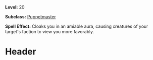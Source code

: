 <!-- TITLE: Spell: Benevolence -->
<!-- SUBTITLE:  -->

**Level:** 20

**Subclass:** [Puppetmaster](puppetmaster)

**Spell Effect:** Cloaks you in an amiable aura, causing creatures of your target's faction to view you more favorably.

# Header